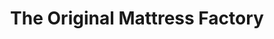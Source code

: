 ---
title: "The Original Mattress Factory"
url: /north-olmsted/the-original-mattress-factory/
shop: bed
---